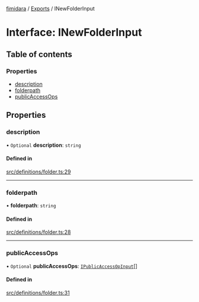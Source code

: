 [fimidara](../README.md) / [Exports](../modules.md) / INewFolderInput

# Interface: INewFolderInput

## Table of contents

### Properties

- [description](INewFolderInput.md#description)
- [folderpath](INewFolderInput.md#folderpath)
- [publicAccessOps](INewFolderInput.md#publicaccessops)

## Properties

### description

• `Optional` **description**: `string`

#### Defined in

[src/definitions/folder.ts:29](https://github.com/softkave/files-js/blob/353a07f/src/definitions/folder.ts#L29)

___

### folderpath

• **folderpath**: `string`

#### Defined in

[src/definitions/folder.ts:28](https://github.com/softkave/files-js/blob/353a07f/src/definitions/folder.ts#L28)

___

### publicAccessOps

• `Optional` **publicAccessOps**: [`IPublicAccessOpInput`](IPublicAccessOpInput.md)[]

#### Defined in

[src/definitions/folder.ts:31](https://github.com/softkave/files-js/blob/353a07f/src/definitions/folder.ts#L31)
